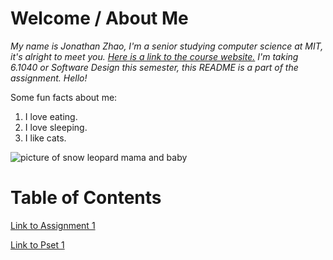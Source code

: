 
# Welcome / About Me
*My name is Jonathan Zhao, I'm a senior studying computer science at MIT, it's alright to meet you. [Here is a link to the course website.](https://61040-fa25.github.io)
I'm taking 6.1040 or Software Design this semester, this README is a part of the assignment. Hello!*

Some fun facts about me:
1. I love eating.
2. I love sleeping.
3. I like cats. 

![picture of snow leopard mama and baby](https://pbs.twimg.com/media/GzYlia3XMAAWfm4?format=jpg&name=4096x4096)


# Table of Contents
[Link to Assignment 1](assignments/assignment1.md)

[Link to Pset 1](psets/pset1.md)
